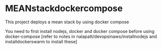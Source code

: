 # MEANstackdockercompose

This project deploys a mean stack by using docker compose

You need to first install nodejs, docker and docker compose before using docker-compose [refer to notes in nalapatt/devopsinaws/installnodejs and installdockerswarm to install these]
